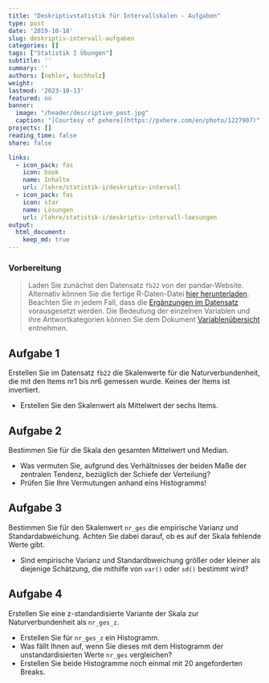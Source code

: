 ```yaml
---
title: "Deskriptivstatistik für Intervallskalen - Aufgaben" 
type: post
date: '2019-10-18' 
slug: deskriptiv-intervall-aufgaben
categories: [] 
tags: ["Statistik I Übungen"] 
subtitle: ''
summary: '' 
authors: [nehler, buchholz]
weight:
lastmod: '2023-10-13'
featured: no
banner:
  image: "/header/descriptive_post.jpg"
  caption: "[Courtesy of pxhere](https://pxhere.com/en/photo/1227907)"
projects: []
reading_time: false
share: false

links:
  - icon_pack: fas
    icon: book
    name: Inhalte
    url: /lehre/statistik-i/deskriptiv-intervall
  - icon_pack: fas
    icon: star
    name: Lösungen
    url: /lehre/statistik-i/deskriptiv-intervall-loesungen
output:
  html_document:
    keep_md: true
---
```






### Vorbereitung

> Laden Sie zunächst den Datensatz `fb22` von der pandar-Website. Alternativ können Sie die fertige R-Daten-Datei [<i class="fas fa-download"></i> hier herunterladen](/daten/fb22.rda). Beachten Sie in jedem Fall, dass die [Ergänzungen im Datensatz](/lehre/statistik-i/deskriptiv-intervall/#prep) vorausgesetzt werden. Die Bedeutung der einzelnen Variablen und ihre Antwortkategorien können Sie dem Dokument [Variablenübersicht](/lehre/statistik-i/variablen.pdf) entnehmen.


## Aufgabe 1

Erstellen Sie im Datensatz `fb22` die Skalenwerte für die Naturverbundenheit, die mit den Items nr1 bis nr6 gemessen wurde. Keines der Items ist invertiert.


* Erstellen Sie den Skalenwert als Mittelwert der sechs Items.

## Aufgabe 2

Bestimmen Sie für die Skala den gesamten Mittelwert und Median.

* Was vermuten Sie, aufgrund des Verhältnisses der beiden Maße der zentralen
Tendenz, bezüglich der Schiefe der Verteilung?
* Prüfen Sie Ihre Vermutungen anhand eins Histogramms!

## Aufgabe 3

Bestimmen Sie für den Skalenwert `nr_ges` die empirische Varianz und Standardabweichung. Achten Sie dabei darauf, ob es auf der Skala fehlende Werte gibt.

* Sind empirische Varianz und Standardbweichung größer oder kleiner als diejenige Schätzung, die mithilfe von `var()` oder `sd()` bestimmt wird?  


## Aufgabe 4

Erstellen Sie eine z-standardisierte Variante der Skala zur Naturverbundenheit als `nr_ges_z`.

* Erstellen Sie für `nr_ges_z` ein Histogramm.
* Was fällt Ihnen auf, wenn Sie dieses mit dem Histogramm der unstandardisierten Werte `nr_ges` vergleichen?
* Erstellen Sie beide Histogramme noch einmal mit 20 angeforderten Breaks.
